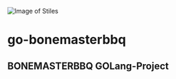 ![Image of Stiles](https://storage.googleapis.com/stiles-images/StilesLogo.png)
# go-bonemasterbbq
## BONEMASTERBBQ GOLang-Project
